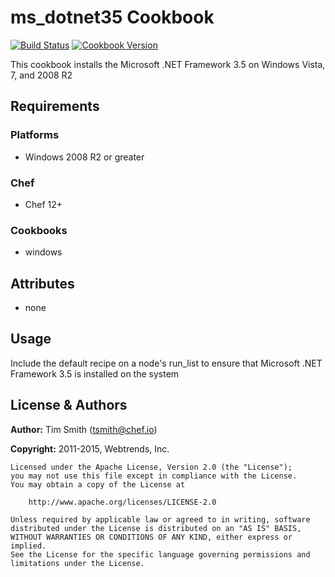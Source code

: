 # ms_dotnet35 Cookbook

[![Build Status](https://travis-ci.org/chef-cookbooks/ms_dotnet35.svg?branch=master)](https://travis-ci.org/chef-cookbooks/ms_dotnet35) [![Cookbook Version](https://img.shields.io/cookbook/v/ms_dotnet35.svg)](https://supermarket.chef.io/cookbooks/ms_dotnet35)

This cookbook installs the Microsoft .NET Framework 3.5 on Windows Vista, 7, and 2008 R2

## Requirements

### Platforms

- Windows 2008 R2 or greater

### Chef

- Chef 12+

### Cookbooks

- windows

## Attributes

- none

## Usage

Include the default recipe on a node's run_list to ensure that Microsoft .NET Framework 3.5 is installed on the system

## License & Authors

**Author:** Tim Smith ([tsmith@chef.io](mailto:tsmith@chef.io))

**Copyright:** 2011-2015, Webtrends, Inc.

```
Licensed under the Apache License, Version 2.0 (the "License");
you may not use this file except in compliance with the License.
You may obtain a copy of the License at

    http://www.apache.org/licenses/LICENSE-2.0

Unless required by applicable law or agreed to in writing, software
distributed under the License is distributed on an "AS IS" BASIS,
WITHOUT WARRANTIES OR CONDITIONS OF ANY KIND, either express or implied.
See the License for the specific language governing permissions and
limitations under the License.
```
